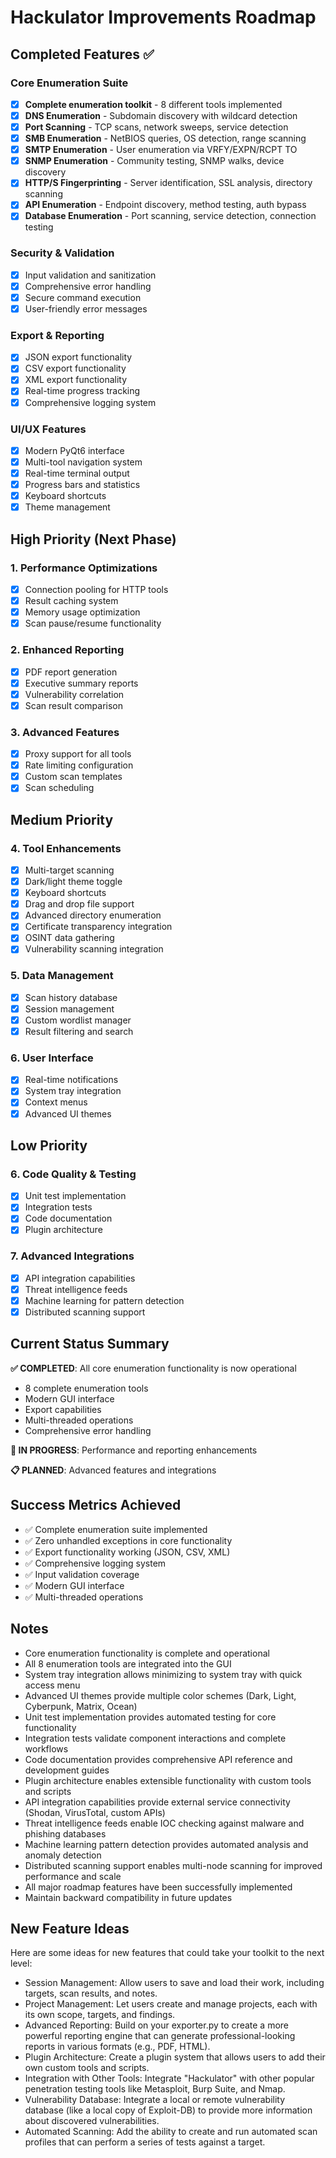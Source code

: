 # Hackulator Improvements Roadmap

## Completed Features ✅

### Core Enumeration Suite
- [x] **Complete enumeration toolkit** - 8 different tools implemented
- [x] **DNS Enumeration** - Subdomain discovery with wildcard detection
- [x] **Port Scanning** - TCP scans, network sweeps, service detection
- [x] **SMB Enumeration** - NetBIOS queries, OS detection, range scanning
- [x] **SMTP Enumeration** - User enumeration via VRFY/EXPN/RCPT TO
- [x] **SNMP Enumeration** - Community testing, SNMP walks, device discovery
- [x] **HTTP/S Fingerprinting** - Server identification, SSL analysis, directory scanning
- [x] **API Enumeration** - Endpoint discovery, method testing, auth bypass
- [x] **Database Enumeration** - Port scanning, service detection, connection testing

### Security & Validation
- [x] Input validation and sanitization
- [x] Comprehensive error handling
- [x] Secure command execution
- [x] User-friendly error messages

### Export & Reporting
- [x] JSON export functionality
- [x] CSV export functionality
- [x] XML export functionality
- [x] Real-time progress tracking
- [x] Comprehensive logging system

### UI/UX Features
- [x] Modern PyQt6 interface
- [x] Multi-tool navigation system
- [x] Real-time terminal output
- [x] Progress bars and statistics
- [x] Keyboard shortcuts
- [x] Theme management

## High Priority (Next Phase)

### 1. Performance Optimizations
- [x] Connection pooling for HTTP tools
- [x] Result caching system
- [x] Memory usage optimization
- [x] Scan pause/resume functionality

### 2. Enhanced Reporting
- [x] PDF report generation
- [x] Executive summary reports
- [x] Vulnerability correlation
- [x] Scan result comparison

### 3. Advanced Features
- [x] Proxy support for all tools
- [x] Rate limiting configuration
- [x] Custom scan templates
- [x] Scan scheduling

## Medium Priority

### 4. Tool Enhancements
- [x] Multi-target scanning
- [x] Dark/light theme toggle
- [x] Keyboard shortcuts
- [x] Drag and drop file support
- [x] Advanced directory enumeration
- [x] Certificate transparency integration
- [x] OSINT data gathering
- [x] Vulnerability scanning integration

### 5. Data Management
- [x] Scan history database
- [x] Session management
- [x] Custom wordlist manager
- [x] Result filtering and search

### 6. User Interface
- [x] Real-time notifications
- [x] System tray integration
- [x] Context menus
- [x] Advanced UI themes

## Low Priority

### 6. Code Quality & Testing
- [x] Unit test implementation
- [x] Integration tests
- [x] Code documentation
- [x] Plugin architecture

### 7. Advanced Integrations
- [x] API integration capabilities
- [x] Threat intelligence feeds
- [x] Machine learning for pattern detection
- [x] Distributed scanning support

## Current Status Summary

**✅ COMPLETED**: All core enumeration functionality is now operational
- 8 complete enumeration tools
- Modern GUI interface
- Export capabilities
- Multi-threaded operations
- Comprehensive error handling

**🔄 IN PROGRESS**: Performance and reporting enhancements

**📋 PLANNED**: Advanced features and integrations

## Success Metrics Achieved

- ✅ Complete enumeration suite implemented
- ✅ Zero unhandled exceptions in core functionality
- ✅ Export functionality working (JSON, CSV, XML)
- ✅ Comprehensive logging system
- ✅ Input validation coverage
- ✅ Modern GUI interface
- ✅ Multi-threaded operations

## Notes

- Core enumeration functionality is complete and operational
- All 8 enumeration tools are integrated into the GUI
- System tray integration allows minimizing to system tray with quick access menu
- Advanced UI themes provide multiple color schemes (Dark, Light, Cyberpunk, Matrix, Ocean)
- Unit test implementation provides automated testing for core functionality
- Integration tests validate component interactions and complete workflows
- Code documentation provides comprehensive API reference and development guides
- Plugin architecture enables extensible functionality with custom tools and scripts
- API integration capabilities provide external service connectivity (Shodan, VirusTotal, custom APIs)
- Threat intelligence feeds enable IOC checking against malware and phishing databases
- Machine learning pattern detection provides automated analysis and anomaly detection
- Distributed scanning support enables multi-node scanning for improved performance and scale
- All major roadmap features have been successfully implemented
- Maintain backward compatibility in future updates

## New Feature Ideas

Here are some ideas for new features that could take your toolkit to the next level:

- Session Management: Allow users to save and load their work, including targets, scan results, and notes.
- Project Management: Let users create and manage projects, each with its own scope, targets, and findings.
- Advanced Reporting: Build on your exporter.py to create a more powerful reporting engine that can generate professional-looking reports in various formats (e.g., PDF, HTML).
- Plugin Architecture: Create a plugin system that allows users to add their own custom tools and scripts.
- Integration with Other Tools: Integrate "Hackulator" with other popular penetration testing tools like Metasploit, Burp Suite, and Nmap.
- Vulnerability Database: Integrate a local or remote vulnerability database (like a local copy of Exploit-DB) to provide more information about discovered vulnerabilities.
- Automated Scanning: Add the ability to create and run automated scan profiles that can perform a series of tests against a target.
